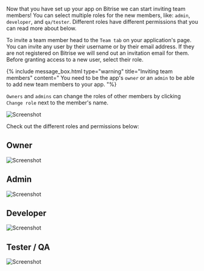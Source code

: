  
Now that you have set up your app on Bitrise we can start inviting team members! You can select multiple roles for the new members, like: `admin`, `developer`, and `qa/tester`.
Different roles have different permissions that you can read more about below.

To invite a team member head to the `Team tab` on your application's page. You can invite any user by their username or by their email address. If they are not registered on Bitrise we will send out an invitation email for them. Before granting access to a new user, select their role.

{% include message_box.html type="warning" title="Inviting team members" content=" You need to be the app's `owner` or an `admin` to be able to add new team members to your app.
"%}

`Owners` and `admins` can change the roles of other members by clicking `Change role` next to the member's name.

![Screenshot](/img/team-management/add-new-member.png)

Check out the different roles and permissions below:

## Owner

![Screenshot](/img/team-management/owners.png)

## Admin

![Screenshot](/img/team-management/admins.png)

## Developer

![Screenshot](/img/team-management/developers.png)

## Tester / QA

![Screenshot](/img/team-management/testers-qa.png)
